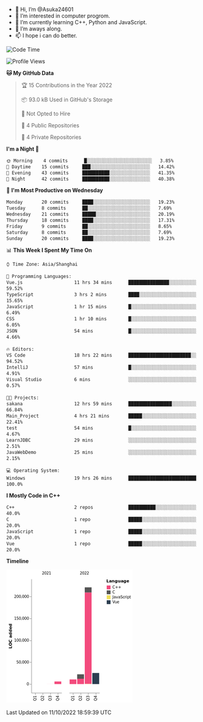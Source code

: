 - 👋 Hi, I’m @Asuka24601
- 👀 I’m interested in computer progrom.
- 🌱 I’m currently learning C++, Python and JavaScript.
- 💞️ I’m aways along.
- 📫 I hope i can do better.

<!--START_SECTION:waka-->
![Code Time](http://img.shields.io/badge/Code%20Time-265%20hrs%2042%20mins-blue)

![Profile Views](http://img.shields.io/badge/Profile%20Views-5-blue)

**🐱 My GitHub Data** 

> 🏆 15 Contributions in the Year 2022
 > 
> 📦 93.0 kB Used in GitHub's Storage 
 > 
> 🚫 Not Opted to Hire
 > 
> 📜 4 Public Repositories 
 > 
> 🔑 4 Private Repositories  
 > 
**I'm a Night 🦉** 

```text
🌞 Morning    4 commits      █░░░░░░░░░░░░░░░░░░░░░░░░   3.85% 
🌆 Daytime    15 commits     ███░░░░░░░░░░░░░░░░░░░░░░   14.42% 
🌃 Evening    43 commits     ██████████░░░░░░░░░░░░░░░   41.35% 
🌙 Night      42 commits     ██████████░░░░░░░░░░░░░░░   40.38%

```
📅 **I'm Most Productive on Wednesday** 

```text
Monday       20 commits     ████░░░░░░░░░░░░░░░░░░░░░   19.23% 
Tuesday      8 commits      ██░░░░░░░░░░░░░░░░░░░░░░░   7.69% 
Wednesday    21 commits     █████░░░░░░░░░░░░░░░░░░░░   20.19% 
Thursday     18 commits     ████░░░░░░░░░░░░░░░░░░░░░   17.31% 
Friday       9 commits      ██░░░░░░░░░░░░░░░░░░░░░░░   8.65% 
Saturday     8 commits      ██░░░░░░░░░░░░░░░░░░░░░░░   7.69% 
Sunday       20 commits     ████░░░░░░░░░░░░░░░░░░░░░   19.23%

```


📊 **This Week I Spent My Time On** 

```text
⌚︎ Time Zone: Asia/Shanghai

💬 Programming Languages: 
Vue.js                   11 hrs 34 mins      ███████████████░░░░░░░░░░   59.52% 
TypeScript               3 hrs 2 mins        ████░░░░░░░░░░░░░░░░░░░░░   15.65% 
JavaScript               1 hr 15 mins        █░░░░░░░░░░░░░░░░░░░░░░░░   6.49% 
CSS                      1 hr 10 mins        █░░░░░░░░░░░░░░░░░░░░░░░░   6.05% 
JSON                     54 mins             █░░░░░░░░░░░░░░░░░░░░░░░░   4.66%

🔥 Editors: 
VS Code                  18 hrs 22 mins      ███████████████████████░░   94.52% 
IntelliJ                 57 mins             █░░░░░░░░░░░░░░░░░░░░░░░░   4.91% 
Visual Studio            6 mins              ░░░░░░░░░░░░░░░░░░░░░░░░░   0.57%

🐱‍💻 Projects: 
sakana                   12 hrs 59 mins      ████████████████░░░░░░░░░   66.84% 
Main_Project             4 hrs 21 mins       █████░░░░░░░░░░░░░░░░░░░░   22.41% 
test                     54 mins             █░░░░░░░░░░░░░░░░░░░░░░░░   4.67% 
LearnJDBC                29 mins             ░░░░░░░░░░░░░░░░░░░░░░░░░   2.51% 
JavaWebDemo              25 mins             ░░░░░░░░░░░░░░░░░░░░░░░░░   2.15%

💻 Operating System: 
Windows                  19 hrs 26 mins      █████████████████████████   100.0%

```

**I Mostly Code in C++** 

```text
C++                      2 repos             ██████████░░░░░░░░░░░░░░░   40.0% 
C                        1 repo              █████░░░░░░░░░░░░░░░░░░░░   20.0% 
JavaScript               1 repo              █████░░░░░░░░░░░░░░░░░░░░   20.0% 
Vue                      1 repo              █████░░░░░░░░░░░░░░░░░░░░   20.0%

```


**Timeline**

![Chart not found](https://raw.githubusercontent.com/Asuka24601/Asuka24601/main/charts/bar_graph.png) 


 Last Updated on 11/10/2022 18:59:39 UTC
<!--END_SECTION:waka-->
